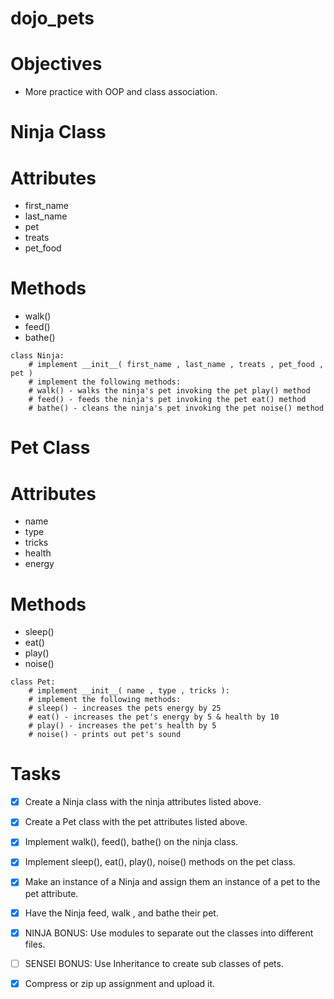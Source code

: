 # dojo_pets

# Objectives

- More practice with OOP and class association.

# Ninja Class

# Attributes

- first_name
- last_name
- pet
- treats
- pet_food

# Methods

- walk()
- feed()
- bathe()

```
class Ninja:
    # implement __init__( first_name , last_name , treats , pet_food , pet )
    # implement the following methods:
    # walk() - walks the ninja's pet invoking the pet play() method
    # feed() - feeds the ninja's pet invoking the pet eat() method
    # bathe() - cleans the ninja's pet invoking the pet noise() method
```

# Pet Class

# Attributes

- name
- type
- tricks
- health
- energy

# Methods

- sleep()
- eat()
- play()
- noise()

```
class Pet:
    # implement __init__( name , type , tricks ):
    # implement the following methods:
    # sleep() - increases the pets energy by 25
    # eat() - increases the pet's energy by 5 & health by 10
    # play() - increases the pet's health by 5
    # noise() - prints out pet's sound
```

# Tasks

- [X] Create a Ninja class with the ninja attributes listed above.

- [X] Create a Pet class with the pet attributes listed above.

- [X] Implement walk(), feed(), bathe() on the ninja class.

- [X] Implement sleep(), eat(), play(), noise() methods on the pet class.

- [X] Make an instance of a Ninja and assign them an instance of a pet to the pet attribute.

- [X] Have the Ninja feed, walk , and bathe their pet.

- [X] NINJA BONUS: Use modules to separate out the classes into different files.

- [ ] SENSEI BONUS: Use Inheritance to create sub classes of pets.

- [X] Compress or zip up assignment and upload it.

